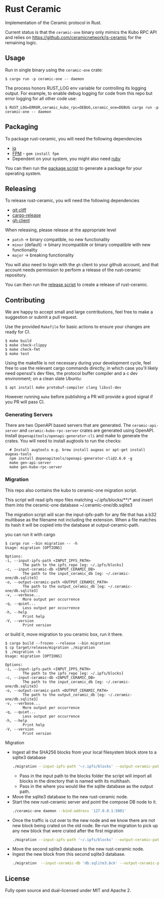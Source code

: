 # Rust Ceramic

Implementation of the Ceramic protocol in Rust.

Current status is that the `ceramic-one` binary only mimics the Kubo RPC API and relies on https://github.com/ceramicnetwork/js-ceramic for the remaining logic.

## Usage

Run in single binary using the `ceramic-one` crate:

    $ cargo run -p ceramic-one -- daemon

The process honors RUST_LOG env variable for controlling its logging output.
For example, to enable debug logging for code from this repo but error logging for all other code use:

    $ RUST_LOG=ERROR,ceramic_kubo_rpc=DEBUG,ceramic_one=DEBUG cargo run -p ceramic-one -- daemon

## Packaging
To package rust-ceramic, you will need the following dependencies

* [jq](https://jqlang.github.io/jq/)
* [FPM](https://fpm.readthedocs.io/en/v1.15.1/) - `gem install fpm`
 * Dependent on your system, you might also need [ruby](https://www.ruby-lang.org/en/)

You can then run the [package script](./ci-scripts/package.sh) to generate a package for your operating system.

## Releasing
To release rust-ceramic, you will need the following dependencies

* [git cliff](https://git-cliff.org/docs/installation/crates-io)
* [cargo-release](https://github.com/crate-ci/cargo-release)
* [gh client](https://cli.github.com/)

When releasing, please release at the appropriate level

* `patch` -> binary compatible, no new functionality
* `minor` (default) -> binary incompatible or binary compatible with new functionality
* `major` -> breaking functionality

You will also need to login with the `gh` client to your github account, and that account needs permission to perform
a release of the rust-ceramic repository.

You can then run the [release script](./ci-scripts/release.sh) to create a release of rust-ceramic.

## Contributing

We are happy to accept small and large contributions, feel free to make a suggestion or submit a pull request.

Use the provided `Makefile` for basic actions to ensure your changes are ready for CI.

    $ make build
    $ make check-clippy
    $ make check-fmt
    $ make test

Using the makefile is not necessary during your development cycle, feel free to use the relevant cargo commands directly, in which case you'll likely need openssl's dev files, the protocol buffer compiler and a c dev environment; on a clean slate Ubuntu:

    $ apt install make protobuf-compiler clang libssl-dev

However running `make` before publishing a PR will provide a good signal if you PR will pass CI.

### Generating Servers

There are two OpenAPI based servers that are generated.
The `ceramic-api-server` and `ceramic-kubo-rpc-server` crates are generated using OpenAPI.
Install `@openapitools/openapi-generator-cli` and make to generate the crates. You will need to install augtools to run the checks:

      # Install augtools e.g. brew install augeas or apt-get install augeas-tools
      npm install @openapitools/openapi-generator-cli@2.6.0 -g
      make gen-api-server
      make gen-kubo-rpc-server

### Migration
This repo also contains the kubo to ceramic-one migration script.

This script will read ipfs repo files matching ~/.ipfs/blocks/**/*
and insert them into the ceramic-one database ~/.ceramic-one/db.sqlite3

The migration script will scan the input-ipfs-path for any file that has
a b32 multibase as the filename not including the extension. When a file matches its hash it will be copied into the database at output-ceramic-path.

you can run it with cargo

    $ cargo run --bin migration -- -h
    Usage: migration [OPTIONS]

    Options:
    -i, --input-ipfs-path <INPUT_IPFS_PATH>
            The path to the ipfs_repo [eg: ~/.ipfs/blocks]
    -c, --input-ceramic-db <INPUT_CERAMIC_DB>
            The path to the input_ceramic_db [eg: ~/.ceramic-one/db.sqlite3]
    -o, --output-ceramic-path <OUTPUT_CERAMIC_PATH>
            The path to the output_ceramic_db [eg: ~/.ceramic-one/db.sqlite3]
    -v, --verbose...
            More output per occurrence
    -q, --quiet...
            Less output per occurrence
    -h, --help
            Print help
    -V, --version
            Print version

or build it, move migration to you ceramic box, run it there.

    $ cargo build --frozen --release --bin migration
    $ cp target/release/migration ./migration
    $ ./migration -h
    Usage: migration [OPTIONS]

    Options:
    -i, --input-ipfs-path <INPUT_IPFS_PATH>
            The path to the ipfs_repo [eg: ~/.ipfs/blocks]
    -c, --input-ceramic-db <INPUT_CERAMIC_DB>
            The path to the input_ceramic_db [eg: ~/.ceramic-one/db.sqlite3]
    -o, --output-ceramic-path <OUTPUT_CERAMIC_PATH>
            The path to the output_ceramic_db [eg: ~/.ceramic-one/db.sqlite3]
    -v, --verbose...
            More output per occurrence
    -q, --quiet...
            Less output per occurrence
    -h, --help
            Print help
    -V, --version
            Print version

Migration

* Ingest all the SHA256 blocks from your local filesystem block store to a sqlite3 database
    ```zsh
    ./migration --input-ipfs-path '~/.ipfs/blocks' --output-ceramic-path '~/.ceramic-one/db.sqlite3'
    ```
  * Pass in the input path to the blocks folder the script will import all blocks 
    in the directory that is named with its multihash. 
  * Pass in the where you would like the sqlite database as the output path.
* Move the sqlite3 database to the new rust-ceramic node.
* Start the new rust-ceramic server and point the compose DB node to it.
    ```zsh
    ./ceramic-one daemon --bind-address '127.0.0.1:5001'
    ```
* Once the traffic is cut over to the new node and we know there are not new block being crated on the old node.
Re-run the migration to pick up any new block that were crated after the first migration
    ```zsh
    ./migration --input-ipfs-path '~/.ipfs/blocks' --output-ceramic-path '~/.ceramic-one/db.sqlite3.bck'
    ```
* Move the second sqlite3 database to the new rust-ceramic node.
* Ingest the new block from this second sqlite3 database.
    ```zsh
    ./migration  --input-ceramic-db 'db.sqlite3.bck' --output-ceramic-path '~/.ceramic-one/db.sqlite3.bck'
    ```

## License

Fully open source and dual-licensed under MIT and Apache 2.

